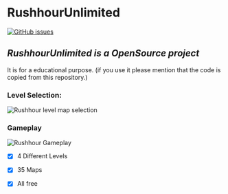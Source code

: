 # RushhourUnlimited

[![GitHub issues](https://img.shields.io/github/issues/ericcee/RushhourUnlimited.svg)](https://github.com/ericcee/RushhourUnlimited/issues)

## *RushhourUnlimited is a OpenSource project*

It is for a educational purpose. (if you use it please mention that the code is copied from this repository.)

### Level Selection:

![Rushhour level map selection](https://github.com/ericcee/rushhourpics/blob/master/rh2.PNG?raw=true)

### Gameplay

![Rushhour Gameplay](https://github.com/ericcee/rushhourpics/blob/master/rh1.PNG?raw=true)

- [X] 4 Different Levels
- [X] 35 Maps
- [X] All free



